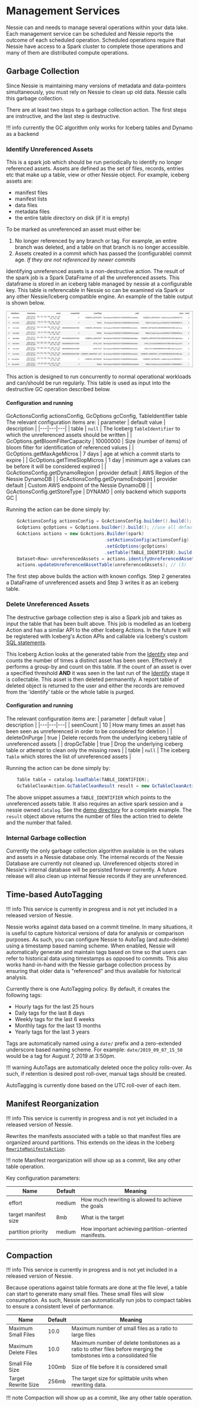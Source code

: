 # Management Services

Nessie can and needs to manage several operations within your data lake. Each management
service can be scheduled and Nessie reports the outcome of each scheduled operation.
Scheduled operations require that Nessie have access to a Spark cluster to complete
those operations and many of them are distributed compute operations.

## Garbage Collection

Since Nessie is maintaining many versions of metadata and data-pointers simultaneously,
you must rely on Nessie to clean up old data. Nessie calls this garbage collection.

There are at least two steps to a garbage collection action. The first steps are instructive, and the last step is destructive.

!!! info
    currently the GC algorithm only works for Iceberg tables and Dynamo as a backend

### Identify Unreferenced Assets

This is a spark job which should be run periodically to identify no longer referenced assets. Assets are defined as the set of
files, records, entries etc that make up a table, view or other Nessie object. For example, iceberg assets are:
 * manifest files
 * manifest lists
 * data files
 * metadata files
 * the entire table directory on disk (if it is empty)

To be marked as unreferenced an asset must either be:
 1. No longer referenced by any branch or tag. For example, an entire branch was deleted, and a table on that branch is no longer accessible.
 2. Assets created in a commit which has passed the (configurable) commit age. *If they are not referenced by newer commits*

Identifying unreferenced assets is a non-destructive action. The result of the spark job is a Spark DataFrame of all the
unreferenced assets. This dataframe is stored in an iceberg table managed by nessie at a configurable key. This table is
referencable in Nessie so can be examined via Spark or any other Nessie/Iceberg compatible engine. An example of the table output
is shown below.

![Screenshot](../img/gc-table.png)

This action is designed to run concurrently to normal operational workloads and can/should be run regularly. This table is used as input
into the destructive GC operation described below.

#### Configuration and running
GcActionsConfig actionsConfig, GcOptions gcConfig, TableIdentifier table
The relevant configuration items are:
| parameter | default value | description |
|---|---|---|
| table | `null` | The Iceberg `TableIdentifier` to which the unreferenced assets should be written |
| GcOptions.getBloomFilterCapacity | 10000000 | Size (number of items) of bloom filter for identification of referenced values |
| GcOptions.getMaxAgeMicros | 7 days | age at which a commit starts to expire |
| GcOptions.getTimeSlopMicros | 1 day | minimum age a values can be before it will be considered expired |
| GcActionsConfig.getDynamoRegion | provider default | AWS Region of the Nessie DynamoDB |
| GcActionsConfig.getDynamoEndpoint | provider default | Custom AWS endpoint of the Nessie DynamoDB |
| GcActionsConfig.getStoreType | DYNAMO | only backend which supports GC |

Running the action can be done simply by:
```java
    GcActionsConfig actionsConfig = GcActionsConfig.builder().build(); //use all defaults
    GcOptions gcOptions = GcOptions.builder().build(); //use all defaults
    GcActions actions = new GcActions.Builder(spark)
                                     .setActionsConfig(actionsConfig)
                                     .setGcOptions(gcOptions)
                                     .setTable(TABLE_IDENTIFIER).build(); // (1)
    Dataset<Row> unreferencedAssets = actions.identifyUnreferencedAssets(); // (2)
    actions.updateUnreferencedAssetTable(unreferencedAssets); // (3)
```
The first step above builds the action with known configs. Step 2 generates a DataFrame of unreferenced assets and
Step 3 writes it as an iceberg table.

### Delete Unreferenced Assets

The destructive garbage collection step is also a Spark job and takes as input the table that has been built above. This job
is modelled as an Iceberg Action and has a similar API to the other Iceberg Actions. In the future it will be registered with
Iceberg's Action APIs and callable via Iceberg's custom [SQL statements](http://iceberg.apache.org/spark-procedures/).

This Iceberg Action looks at the generated table from the [Identify](#identify-unreferenced-assets) step and counts the number of times a distinct asset has been
seen. Effectively it performs a group-by and count on this table. If the count of an asset is over a specified threshold **AND** it
was seen in the last run of the [Identify](#identify-unreferenced-assets) stage it is collectable. This asset is then deleted permanently. A report table of
deleted object is returned to the user and either the records are removed from the 'identify' table or the whole table is purged.

#### Configuration and running

The relevant configuration items are:
| parameter | default value | description |
|---|---|---|
| seenCount | 10 | How many times an asset has been seen as unreferenced in order to be considered for deletion |
| deleteOnPurge | true | Delete records from the underlying iceberg table of unreferenced assets |
| dropGcTable | true | Drop the underlying iceberg table or attempt to clean only the missing rows |
| table | `null` | The iceberg `Table` which stores the list of unreferenced assets |

Running the action can be done simply by:

```java
    Table table = catalog.loadTable(TABLE_IDENTIFIER);
    GcTableCleanAction.GcTableCleanResult result = new GcTableCleanAction(table, spark).dropGcTable(true).deleteCountThreshold(2).deleteOnPurge(true).execute();
```
The above snippet assumes a `TABLE_IDENTIFIER` which points to the unreferenced assets table. It also requires an active
spark session and a nessie owned `Catalog`. See the [demo directory](https://github.com/projectnessie/nessie/tree/main/python/demo)
for a complete example. The `result` object above returns the number of files the action tried to delete and the number that failed.

### Internal Garbage collection

Currently the only garbage collection algorithm available is on the values and assets in a Nessie database only. The
internal records of the Nessie Database are currently not cleaned up. Unreferenced objects stored in Nessie's internal
database will be persisted forever currently. A future release will also clean up internal Nessie records if they are unreferenced.

## Time-based AutoTagging

!!! info
  This service is currently in progress and is not yet included in a released version of Nessie.

Nessie works against data based on a commit timeline. In many situations, it is useful
to capture historical versions of data for analysis or comparison purposes. As such,
you can configure Nessie to AutoTag (and auto-delete) using a timestamp based naming scheme.
When enabled, Nessie will automatically generate and maintain tags based on time
so that users can refer to historical data using timestamps as opposed to commits.
This also works hand-in-hand with the Nessie garbage collection process by ensuring
that older data is "referenced" and thus available for historical analysis.

Currently there is one AutoTagging policy. By default, it creates the following tags:

* Hourly tags for the last 25 hours
* Daily tags for the last 8 days
* Weekly tags for the last 6 weeks
* Monthly tags for the last 13 months
* Yearly tags for the last 3 years

Tags are automatically named using a `date/` prefix and a zero-extended underscore based naming scheme.
For example: `date/2019_09_07_15_50` would be a tag for August 7, 2019 at 3:50pm.

!!! warning
    AutoTags are automatically deleted once the policy rolls-over. As such, if retention is desired post roll-over, manual tags should be created.

AutoTagging is currently done based on the UTC roll-over of each item.

## Manifest Reorganization

!!! info
This service is currently in progress and is not yet included in a released version of Nessie.

Rewrites the manifests associated with a table so that manifest files are organized
around partitions. This extends on the ideas in the Iceberg [`RewriteManifestsAction`](http://iceberg.apache.org/javadoc/0.11.0/org/apache/iceberg/actions/RewriteManifestsAction.html).

!!! note
    Manifest reorganization will show up as a commit, like any other table operation.

Key configuration parameters:

|Name|Default|Meaning|
|-|-|-|
|effort|medium|How much rewriting is allowed to achieve the goals|
|target manifest size|8mb|What is the target|
|partition priority|medium|How important achieving partition-oriented manifests.|

## Compaction

!!! info
This service is currently in progress and is not yet included in a released version of Nessie.

Because operations against table formats are done at the file level, a table can start
to generate many small files. These small files will slow consumption. As such, Nessie
can automatically run jobs to compact tables to ensure a consistent level of performance.

|Name|Default|Meaning|
|-|-|-|
|Maximum Small Files|10.0|Maximum number of small files as a ratio to large files|
|Maximum Delete Files|10.0|Maximum number of delete tombstones as a ratio to other files before merging the tombstones into a consolidated file|
|Small File Size|100mb|Size of file before it is considered small|
|Target Rewrite Size|256mb|The target size for splittable units when rewriting data.|

!!! note
    Compaction will show up as a commit, like any other table operation.
